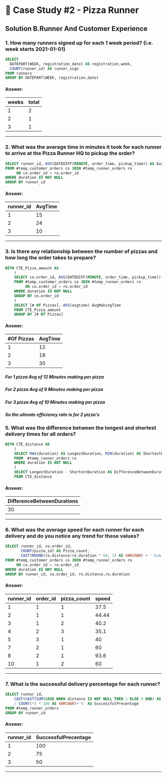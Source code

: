 
# 🍕 Case Study #2 - Pizza Runner

## Solution B.Runner And Customer Experience

### 1. How many runners signed up for each 1 week period? (i.e. week starts 2021-01-01)

````sql
SELECT 
  DATEPART(WEEK, registration_date) AS registration_week,
  COUNT(runner_id) AS runner_sign
FROM runners
GROUP BY DATEPART(WEEK, registration_date)
````

#### Answer:

weeks | total
-- | --
1 | 2
2 | 1
3 | 1

***

### 2. What was the average time in minutes it took for each runner to arrive at the Pizza Runner HQ to pickup the order?

````sql
SELECT runner_id, AVG(DATEDIFF(MINUTE, order_time, pickup_time)) AS AvgTime
FROM #temp_customer_orders co JOIN #temp_runner_orders ro
	 ON co.order_id = ro.order_id
WHERE duration IS NOT NULL
GROUP BY runner_id
````
#### Answer:

runner_id | AvgTime
-- | --
1 | 15
2 | 24
3 | 10

***
### 3. Is there any relationship between the number of pizzas and how long the order takes to prepare?


````sql
WITH CTE_Pizza_amount AS
	(
	SELECT co.order_id, AVG(DATEDIFF(MINUTE, order_time, pickup_time)) AS AvgTime, COUNT(co.order_id) '# Of Pizzas'
	FROM #temp_customer_orders co JOIN #temp_runner_orders ro
		 ON co.order_id = ro.order_id
	WHERE duration IS NOT NULL
	GROUP BY co.order_id
	)
	SELECT [# Of Pizzas], AVG(avgtime) AvgMakingTime
	FROM CTE_Pizza_amount
	GROUP BY [# Of Pizzas]
````
#### Answer:

#Of Pizzas | AvgTime
-- | --
1 | 12
2 | 18
3 | 30

##### For 1 pizza Avg of 12 Minutes making per pizza <br/>
##### For 2 pizza Avg of 9 Minutes making per pizza <br/>
##### For 3 pizza Avg of 10 Minutes making per pizza <br/>
##### So the ulimate efficiency rate is for 2 pizza's <br/>

### 5. What was the difference between the longest and shortest delivery times for all orders?


````sql
WITH CTE_distance AS
	(
	SELECT MAX(duration) AS LongestDuration, MIN(duration) AS ShortestDuration
	FROM  #temp_runner_orders ro
	WHERE duration IS NOT NULL
	)
	SELECT LongestDuration - ShortestDuration AS DifferenceBetweenDurations
	FROM CTE_distance
````
#### Answer:

| DifferenceBetweenDurations |
| -- |
| 30 |

***

### 6. What was the average speed for each runner for each delivery and do you notice any trend for these values?

````sql
SELECT runner_id, co.order_id,
	   COUNT(pizza_id) AS Pizza_count,
	   CAST(ROUND(ro.distance/ro.duration * 60, 1) AS VARCHAR) + ' k/m' AS speed
FROM #temp_customer_orders co JOIN #temp_runner_orders ro
	 ON co.order_id = ro.order_id
WHERE duration IS NOT NULL
GROUP BY runner_id, co.order_id, ro.distance,ro.duration
````


#### Answer:
runner_id | order_id | pizza_count | speed
-- | -- | -- | --
1 | 1 | 1   | 37.5
2 | 1 | 1 | 44.44
3 | 1 | 2  | 40.2
4 | 2 | 3  | 35.1
5 | 3 | 1  | 40
7 | 2 | 1  | 60
8 | 2 | 1  | 93.6
10 | 1 | 2 | 60


***

### 7. What is the successful delivery percentage for each runner?

````sql
SELECT runner_id,
	CAST(CAST(SUM(CASE WHEN distance IS NOT NULL THEN 1 ELSE 0 END) AS FLOAT)
	/ COUNT(*) * 100 AS VARCHAR)+'%' AS SuccessfulPrecentage
FROM #temp_runner_orders
GROUP BY runner_id

````


#### Answer:
runner_id | SuccessfulPrecentage
-- | --
1 | 100
2 | 75
3 | 50


***

